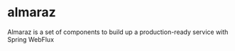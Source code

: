 # almaraz
Almaraz is a set of components to build up a production-ready service with Spring WebFlux
